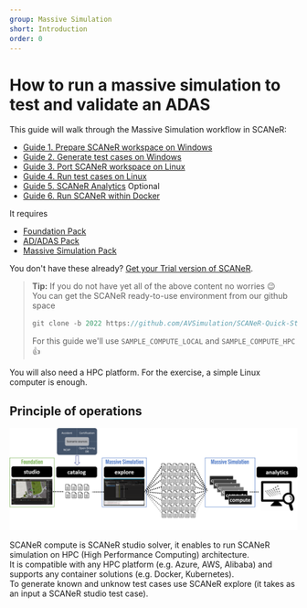 ```yaml
---
group: Massive Simulation
short: Introduction
order: 0
---
```


# How to run a massive simulation to test and validate an ADAS

This guide will walk through the Massive Simulation workflow in SCANeR:
* [Guide 1. Prepare SCANeR workspace on Windows](HT_Prepare_SCANeR_workspace_under_Windows.md)
* [Guide 2. Generate test cases on Windows](HT_Generate_test_cases.md)
* [Guide 3. Port SCANeR workspace on Linux](HT_Port_SCANeR_workspace_under_Linux.md)
* [Guide 4. Run test cases on Linux](HT_Validate_test_cases_under_Linux.md)
* [Guide 5. SCANeR Analytics](HT_Analytics.md)
Optional
* [Guide 6. Run SCANeR within Docker](HT_Docker_build_run.md)

It requires
* [Foundation Pack](https://www.avsimulation.com/pack-foundation/)
* [AD/ADAS Pack](https://www.avsimulation.com/pack-ad-adas/)
* [Massive Simulation Pack](https://www.avsimulation.com/pack-massive-simulation/)

You don't have these already? [Get your Trial version of SCANeR](https://www.avsimulation.com/free-download/).

> **Tip:** If you do not have yet all of the above content no worries 😉  
> You can get the SCANeR ready-to-use environment from our github space
> ```C
> git clone -b 2022 https://github.com/AVSimulation/SCANeR-Quick-Starts.git
> ```
> For this guide we'll use `SAMPLE_COMPUTE_LOCAL` and `SAMPLE_COMPUTE_HPC` :thumbsup:

You will also need a HPC platform. For the exercise, a simple Linux computer is enough.

## Principle of operations

![](./assets/SCANeRProducts1.png "SCANeR Products")

SCANeR compute is SCANeR studio solver, it enables to run SCANeR simulation on HPC (High Performance Computing) architecture.  
It is compatible with any HPC platform (e.g. Azure, AWS, Alibaba) and supports any container solutions (e.g. Docker, Kubernetes).  
To generate known and unknow test cases use SCANeR explore (it takes as an input a SCANeR studio test case).
